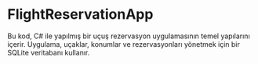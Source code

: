# FlightReservationApp
Bu kod, C# ile yapılmış bir uçuş rezervasyon uygulamasının temel yapılarını içerir. Uygulama, uçaklar, konumlar ve rezervasyonları yönetmek için bir SQLite veritabanı kullanır.
